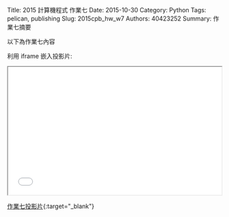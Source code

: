 Title: 2015 計算機程式 作業七
Date: 2015-10-30
Category: Python
Tags: pelican, publishing
Slug: 2015cpb_hw_w7
Authors: 40423252
Summary: 作業七摘要

以下為作業七內容

利用 iframe 嵌入投影片:

<iframe src="40423252_cp_w7_p.html" width="500" height="300"></iframe>

[作業七投影片](40423252_cp_w7_p.html){:target="_blank"}
